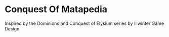 # Conquest Of Matapedia

Inspired by the Dominions and Conquest of Elysium series by Illwinter Game Design
